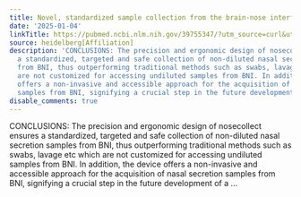 ```yaml
---
title: Novel, standardized sample collection from the brain-nose interface
date: '2025-01-04'
linkTitle: https://pubmed.ncbi.nlm.nih.gov/39755347/?utm_source=curl&utm_medium=rss&utm_campaign=pubmed-2&utm_content=1FakS-2QOkCT8HsMOQP1bCRQ4YzyumYOmxmF0moLsQ3dFB1E9V&fc=20220326224207&ff=20250105170515&v=2.18.0.post9+e462414
source: heidelberg[Affiliation]
description: 'CONCLUSIONS: The precision and ergonomic design of nosecollect ensures
  a standardized, targeted and safe collection of non-diluted nasal secretion samples
  from BNI, thus outperforming traditional methods such as swabs, lavage etc which
  are not customized for accessing undiluted samples from BNI. In addition, the device
  offers a non-invasive and accessible approach for the acquisition of nasal secretion
  samples from BNI, signifying a crucial step in the future development of a ...'
disable_comments: true
---
```

CONCLUSIONS: The precision and ergonomic design of nosecollect ensures a standardized, targeted and safe collection of non-diluted nasal secretion samples from BNI, thus outperforming traditional methods such as swabs, lavage etc which are not customized for accessing undiluted samples from BNI. In addition, the device offers a non-invasive and accessible approach for the acquisition of nasal secretion samples from BNI, signifying a crucial step in the future development of a ...